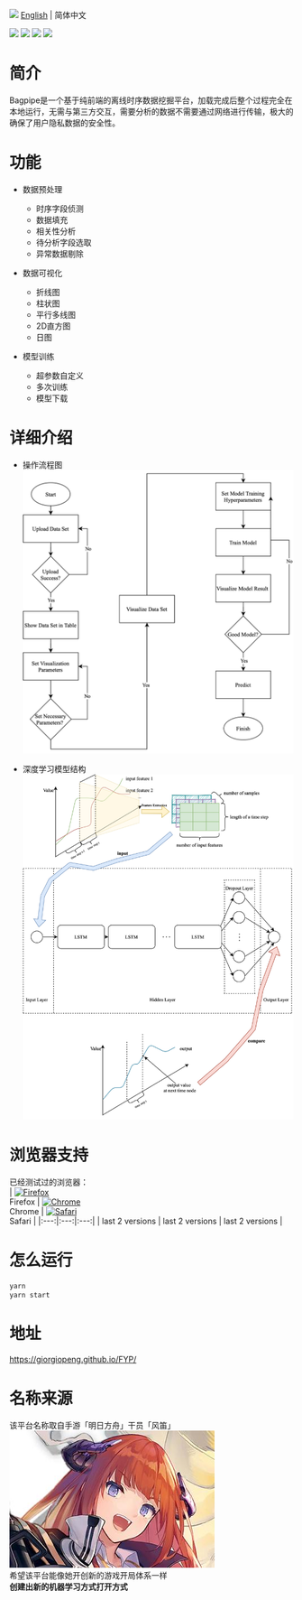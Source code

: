 <img src="https://ch-resources.oss-cn-shanghai.aliyuncs.com/images/lang-icons/icon128px.png" width="22px" /> [English](./README.md) | 简体中文

![](https://img.shields.io/badge/CNSCC.300-FinalYearProject-blue) ![](https://img.shields.io/badge/version-1.0.0-yellow) ![](https://img.shields.io/badge/tfjs-2.0.1-green) ![](https://img.shields.io/badge/react-16.13.1-green)

# 简介
Bagpipe是一个基于纯前端的离线时序数据挖掘平台，加载完成后整个过程完全在本地运行，无需与第三方交互，需要分析的数据不需要通过网络进行传输，极大的确保了用户隐私数据的安全性。

# 功能
- 数据预处理
    - 时序字段侦测
    - 数据填充
    - 相关性分析
    - 待分析字段选取
    - 异常数据剔除

- 数据可视化
    - 折线图
    - 柱状图
    - 平行多线图
    - 2D直方图
    - 日图

- 模型训练
    - 超参数自定义
    - 多次训练
    - 模型下载

# 详细介绍
- 操作流程图
![Flow Chart](./Figure/flowChart.jpg)  


- 深度学习模型结构
![Structure Chart](./Figure/structure.jpg)  

# 浏览器支持
已经测试过的浏览器：  
| [<img src="https://raw.githubusercontent.com/alrra/browser-logos/master/src/firefox/firefox_48x48.png" alt="Firefox" width="24px" height="24px" />](http://godban.github.io/browsers-support-badges/)</br>Firefox | [<img src="https://raw.githubusercontent.com/alrra/browser-logos/master/src/chrome/chrome_48x48.png" alt="Chrome" width="24px" height="24px" />](http://godban.github.io/browsers-support-badges/)</br>Chrome | [<img src="https://raw.githubusercontent.com/alrra/browser-logos/master/src/safari/safari_48x48.png" alt="Safari" width="24px" height="24px" />](http://godban.github.io/browsers-support-badges/)</br>Safari | 
|:---:|:---:|:---:|
| last 2 versions | last 2 versions | last 2 versions |


# 怎么运行
```
yarn
yarn start
```

# 地址
https://giorgiopeng.github.io/FYP/

# 名称来源
该平台名称取自手游「明日方舟」干员「风笛」 
![风笛](./Figure/Bagpipe.jpg)   
希望该平台能像她开创新的游戏开局体系一样  
**创建出新的机器学习方式打开方式**